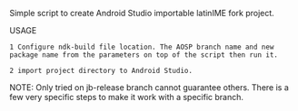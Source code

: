 Simple script to create Android Studio importable latinIME fork project.

USAGE

    1 Configure ndk-build file location. The AOSP branch name and new package name from the parameters on top of the script then run it.

    2 import project directory to Android Studio.

NOTE: Only tried on jb-release branch cannot guarantee others. There is a few very specific steps to make it work with a specific branch.

